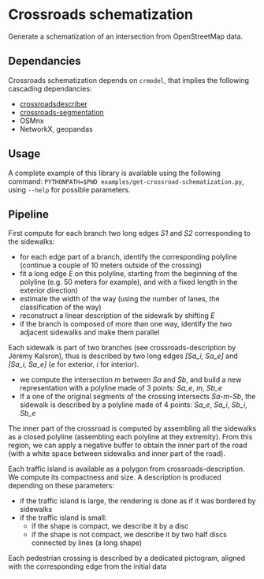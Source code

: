 # Crossroads schematization

Generate a schematization of an intersection from OpenStreetMap data.

## Dependancies

Crossroads schematization depends on ```crmodel```, that implies the following cascading dependancies:

* [crossroadsdescriber](https://github.com/jeremyk6/crmodel/)
* [crossroads-segmentation](https://github.com/jmtrivial/crossroads-segmentation)
* OSMnx
* NetworkX, geopandas


## Usage

A complete example of this library is available using the following command: ```PYTHONPATH=$PWD examples/get-crossroad-schematization.py```, using ```--help``` for possible parameters.

## Pipeline

First compute for each branch two long edges *S1* and *S2* corresponding to the sidewalks:

* for each edge part of a branch, identify the corresponding polyline (continue a couple of 10 meters outside of the crossing)
* fit a long edge *E* on this polyline, starting from the beginning of the polyline (e.g. 50 meters for example), and with a fixed length in the exterior direction)
* estimate the width of the way (using the number of lanes, the classification of the way)
* reconstruct a linear description of the sidewalk by shifting *E* 
* if the branch is composed of more than one way, identify the two adjacent sidewalks and make them parallel

Each sidewalk is part of two branches (see crossroads-description by Jérémy Kalsron), thus is described by two long edges *[Sa_i, Sa_e]* and *[Sa_i, Sa_e]* (*e* for exterior, *i* for interior).

* we compute the intersection $m$ between *Sa* and *Sb*, and build a new representation with a polyline made of 3 points: *Sa_e*, *m*, *Sb_e*
* If a one of the original segments of the crossing intersects *Sa-m-Sb*, the sidewalk is described by a polyline made of 4 points: *Sa_e*, *Sa_i*, *Sb_i*, *Sb_e*

The inner part of the crossroad is computed by assembling all the sidewalks as a closed polyline (assembling each polyline at they extremity). From this region, we can apply a negative buffer to obtain the inner part of the road (with a white space between sidewalks and inner part of the road).

Each traffic island is available as a polygon from crossroads-description. We compute its compactness and size. A description is produced depending on these parameters:

* if the traffic island is large, the rendering is done as if it was bordered by sidewalks
* if the traffic island is small:
  * if the shape is compact, we describe it by a disc
  * if the shape is not compact, we describe it by two half discs connected by lines (a long shape)
  
Each pedestrian crossing is described by a dedicated pictogram, aligned with the corresponding edge from the initial data


